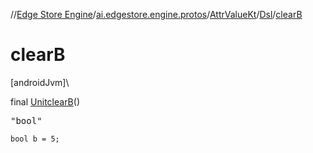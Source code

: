 //[Edge Store Engine](../../../../index.md)/[ai.edgestore.engine.protos](../../index.md)/[AttrValueKt](../index.md)/[Dsl](index.md)/[clearB](clear-b.md)

# clearB

[androidJvm]\

final [Unit](https://kotlinlang.org/api/latest/jvm/stdlib/kotlin/-unit/index.html)[clearB](clear-b.md)()

<pre>
"bool"
</pre>

<code>bool b = 5;</code>
